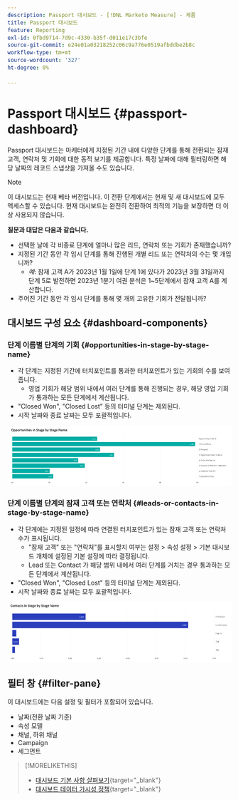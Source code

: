```yaml
---
description: Passport 대시보드 - [!DNL Marketo Measure] - 제품
title: Passport 대시보드
feature: Reporting
exl-id: 0fbd9714-7d9c-4330-b35f-d011e17c3bfe
source-git-commit: e24e01a03218252c06c9a776e0519afbddbe2b8c
workflow-type: tm+mt
source-wordcount: '327'
ht-degree: 0%

---
```


# Passport 대시보드 {#passport-dashboard}

Passport 대시보드는 마케터에게 지정된 기간 내에 다양한 단계를 통해 전환되는 잠재 고객, 연락처 및 기회에 대한 동적 보기를 제공합니다. 특정 날짜에 대해 필터링하면 해당 날짜의 레코드 스냅샷을 가져올 수도 있습니다.

>[!NOTE]
>
>이 대시보드는 현재 베타 버전입니다. 이 전환 단계에서는 현재 및 새 대시보드에 모두 액세스할 수 있습니다. 현재 대시보드는 완전히 전환하여 최적의 기능을 보장하면 더 이상 사용되지 않습니다.

**질문과 대답은 다음과 같습니다.**

* 선택한 날에 각 비종료 단계에 얼마나 많은 리드, 연락처 또는 기회가 존재했습니까?
* 지정된 기간 동안 각 임시 단계를 통해 진행된 개별 리드 또는 연락처의 수는 몇 개입니까?
   * _예_: 잠재 고객 A가 2023년 1월 1일에 단계 1에 있다가 2023년 3월 31일까지 단계 5로 발전하면 2023년 1분기 여권 분석은 1~5단계에서 잠재 고객 A를 계산합니다.
* 주어진 기간 동안 각 임시 단계를 통해 몇 개의 고유한 기회가 전달됩니까?

## 대시보드 구성 요소 {#dashboard-components}

### 단계 이름별 단계의 기회 {#opportunities-in-stage-by-stage-name}

* 각 단계는 지정된 기간에 터치포인트를 통과한 터치포인트가 있는 기회의 수를 보여줍니다.
   * 영업 기회가 해당 범위 내에서 여러 단계를 통해 진행되는 경우, 해당 영업 기회가 통과하는 모든 단계에서 계산됩니다.
* &quot;Closed Won&quot;, &quot;Closed Lost&quot; 등의 터미널 단계는 제외된다.
* 시작 날짜와 종료 날짜는 모두 포괄적입니다.

![](assets/passport-dashboard-1.png)

### 단계 이름별 단계의 잠재 고객 또는 연락처 {#leads-or-contacts-in-stage-by-stage-name}

* 각 단계에는 지정된 일정에 따라 연결된 터치포인트가 있는 잠재 고객 또는 연락처 수가 표시됩니다.
   * &quot;잠재 고객&quot; 또는 &quot;연락처&quot;를 표시할지 여부는 설정 > 속성 설정 > 기본 대시보드 개체에 설정된 기본 설정에 따라 결정됩니다.
   * Lead 또는 Contact 가 해당 범위 내에서 여러 단계를 거치는 경우 통과하는 모든 단계에서 계산됩니다.
* &quot;Closed Won&quot;, &quot;Closed Lost&quot; 등의 터미널 단계는 제외된다.
* 시작 날짜와 종료 날짜는 모두 포괄적입니다.

![](assets/passport-dashboard-2.png)

## 필터 창 {#filter-pane}

이 대시보드에는 다음 설정 및 필터가 포함되어 있습니다.

* 날짜(전환 날짜 기준)
* 속성 모델
* 채널, 하위 채널
* Campaign
* 세그먼트

>[!MORELIKETHIS]
>
>* [대시보드 기본 사항 살펴보기](/help/marketo-measure-discover-ui/dashboards/discover-dashboard-basics.md){target="_blank"}
>* [대시보드 데이터 가시성 정책](/help/marketo-measure-discover-ui/dashboards/dashboard-data-visibility-policy.md){target="_blank"}

